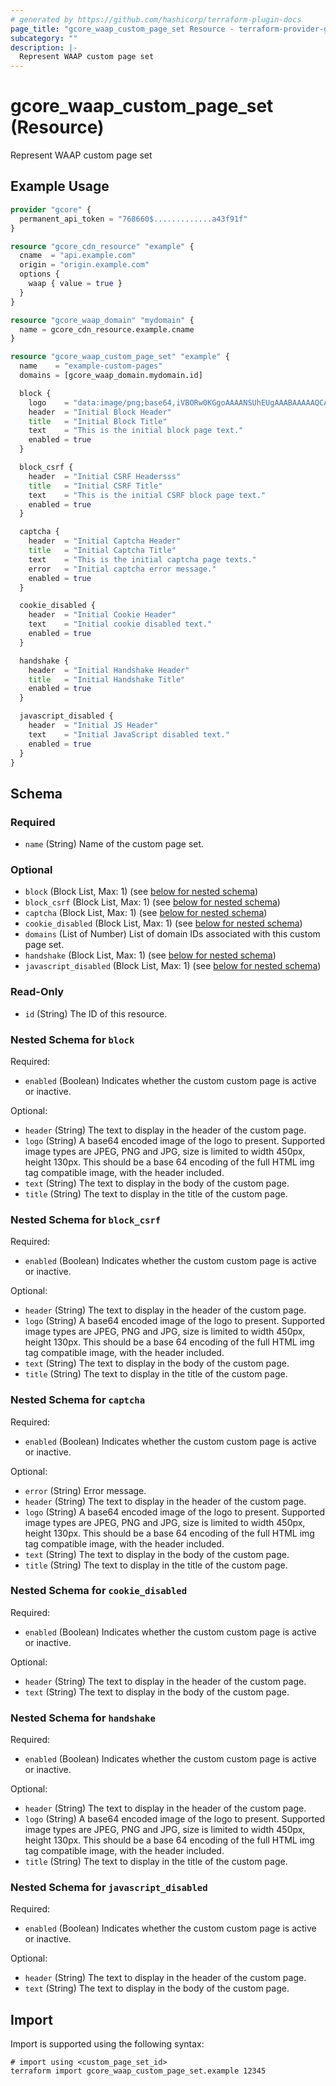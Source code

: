 ```yaml
---
# generated by https://github.com/hashicorp/terraform-plugin-docs
page_title: "gcore_waap_custom_page_set Resource - terraform-provider-gcore"
subcategory: ""
description: |-
  Represent WAAP custom page set
---
```


# gcore_waap_custom_page_set (Resource)

Represent WAAP custom page set

## Example Usage

```terraform
provider "gcore" {
  permanent_api_token = "768660$.............a43f91f"
}

resource "gcore_cdn_resource" "example" {
  cname  = "api.example.com"
  origin = "origin.example.com"
  options {
    waap { value = true }
  }
}

resource "gcore_waap_domain" "mydomain" {
  name = gcore_cdn_resource.example.cname
}

resource "gcore_waap_custom_page_set" "example" {
  name    = "example-custom-pages"
  domains = [gcore_waap_domain.mydomain.id]

  block {
    logo    = "data:image/png;base64,iVBORw0KGgoAAAANSUhEUgAAABAAAAAQCAYAAAAf8/9hAAAACXBIWXMAAA7EAAAOxAGVKw4bAAAA0ElEQVQ4y62TMQ6DMAxFH1GlDkgsbJXYOAecowsnYO4F2DpxGdZeghEpS4+QqerS5YOiNEVtwZKl6Nvfib+dhM92BAqd78CDL60GBsABk9wJq9eIBugBCzRA6sVSYVY5JlagB25AtnJJppw+9mzrkU/BLUbYXMSG7Qx64kx+Aq0Xb4XNRRpxFrWd17MRofAKFMKMp4kTl1JK/2oTUB7YwcIWzkAXEbFT7K2FUMRcoxqBq3wUlsdEjI0RoAIu8irYBRvbyk2LtMsq//WZkq3f+QXg4Ta9dWcCCAAAAABJRU5ErkJggg=="
    header  = "Initial Block Header"
    title   = "Initial Block Title"
    text    = "This is the initial block page text."
    enabled = true
  }

  block_csrf {
    header  = "Initial CSRF Headersss"
    title   = "Initial CSRF Title"
    text    = "This is the initial CSRF block page text."
    enabled = true
  }

  captcha {
    header  = "Initial Captcha Header"
    title   = "Initial Captcha Title"
    text    = "This is the initial captcha page texts."
    error   = "Initial captcha error message."
    enabled = true
  }

  cookie_disabled {
    header  = "Initial Cookie Header"
    text    = "Initial cookie disabled text."
    enabled = true
  }

  handshake {
    header  = "Initial Handshake Header"
    title   = "Initial Handshake Title"
    enabled = true
  }

  javascript_disabled {
    header  = "Initial JS Header"
    text    = "Initial JavaScript disabled text."
    enabled = true
  }
}
```

<!-- schema generated by tfplugindocs -->
## Schema

### Required

- `name` (String) Name of the custom page set.

### Optional

- `block` (Block List, Max: 1) (see [below for nested schema](#nestedblock--block))
- `block_csrf` (Block List, Max: 1) (see [below for nested schema](#nestedblock--block_csrf))
- `captcha` (Block List, Max: 1) (see [below for nested schema](#nestedblock--captcha))
- `cookie_disabled` (Block List, Max: 1) (see [below for nested schema](#nestedblock--cookie_disabled))
- `domains` (List of Number) List of domain IDs associated with this custom page set.
- `handshake` (Block List, Max: 1) (see [below for nested schema](#nestedblock--handshake))
- `javascript_disabled` (Block List, Max: 1) (see [below for nested schema](#nestedblock--javascript_disabled))

### Read-Only

- `id` (String) The ID of this resource.

<a id="nestedblock--block"></a>
### Nested Schema for `block`

Required:

- `enabled` (Boolean) Indicates whether the custom custom page is active or inactive.

Optional:

- `header` (String) The text to display in the header of the custom page.
- `logo` (String) A base64 encoded image of the logo to present. Supported image types are JPEG, PNG and JPG, size is limited to width 450px, height 130px. This should be a base 64 encoding of the full HTML img tag compatible image, with the header included.
- `text` (String) The text to display in the body of the custom page.
- `title` (String) The text to display in the title of the custom page.


<a id="nestedblock--block_csrf"></a>
### Nested Schema for `block_csrf`

Required:

- `enabled` (Boolean) Indicates whether the custom custom page is active or inactive.

Optional:

- `header` (String) The text to display in the header of the custom page.
- `logo` (String) A base64 encoded image of the logo to present. Supported image types are JPEG, PNG and JPG, size is limited to width 450px, height 130px. This should be a base 64 encoding of the full HTML img tag compatible image, with the header included.
- `text` (String) The text to display in the body of the custom page.
- `title` (String) The text to display in the title of the custom page.


<a id="nestedblock--captcha"></a>
### Nested Schema for `captcha`

Required:

- `enabled` (Boolean) Indicates whether the custom custom page is active or inactive.

Optional:

- `error` (String) Error message.
- `header` (String) The text to display in the header of the custom page.
- `logo` (String) A base64 encoded image of the logo to present. Supported image types are JPEG, PNG and JPG, size is limited to width 450px, height 130px. This should be a base 64 encoding of the full HTML img tag compatible image, with the header included.
- `text` (String) The text to display in the body of the custom page.
- `title` (String) The text to display in the title of the custom page.


<a id="nestedblock--cookie_disabled"></a>
### Nested Schema for `cookie_disabled`

Required:

- `enabled` (Boolean) Indicates whether the custom custom page is active or inactive.

Optional:

- `header` (String) The text to display in the header of the custom page.
- `text` (String) The text to display in the body of the custom page.


<a id="nestedblock--handshake"></a>
### Nested Schema for `handshake`

Required:

- `enabled` (Boolean) Indicates whether the custom custom page is active or inactive.

Optional:

- `header` (String) The text to display in the header of the custom page.
- `logo` (String) A base64 encoded image of the logo to present. Supported image types are JPEG, PNG and JPG, size is limited to width 450px, height 130px. This should be a base 64 encoding of the full HTML img tag compatible image, with the header included.
- `title` (String) The text to display in the title of the custom page.


<a id="nestedblock--javascript_disabled"></a>
### Nested Schema for `javascript_disabled`

Required:

- `enabled` (Boolean) Indicates whether the custom custom page is active or inactive.

Optional:

- `header` (String) The text to display in the header of the custom page.
- `text` (String) The text to display in the body of the custom page.

## Import

Import is supported using the following syntax:

```shell
# import using <custom_page_set_id>
terraform import gcore_waap_custom_page_set.example 12345
```
